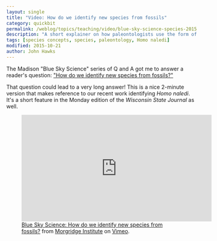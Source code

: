 ```yaml
---
layout: single
title: "Video: How do we identify new species from fossils"
category: quickbit
permalink: /weblog/topics/teaching/video/blue-sky-science-species-2015.html
description: "A short explainer on how paleontologists use the form of fossils to identify species in the past."
tags: [species concepts, species, paleontology, Homo naledi]
modified: 2015-10-21
author: John Hawks
---
```


The Madison "Blue Sky Science" series of Q and A got me to answer a reader's question: <a href="http://host.madison.com/wsj/print_only/ask-us/bluesky/blue-sky-science-how-do-we-identify-new-species-from/article_927f14c8-b992-5070-b406-84f1acd7a1d9.html">"How do we identify new species from fossils?"</a> 

That question could lead to a very long answer! This is a nice 2-minute version that makes reference to our recent work identifying <em>Homo naledi</em>. It's a short feature in the Monday edition of the <em>Wisconsin State Journal</em> as well. 

<figure>
<iframe src="https://player.vimeo.com/video/142295829" width="500" height="281" frameborder="0" webkitallowfullscreen mozallowfullscreen allowfullscreen></iframe> <figcaption><a href="https://vimeo.com/142295829">Blue Sky Science: How do we identify new species from fossils?</a> from <a href="https://vimeo.com/morgridge">Morgridge Institute</a> on <a href="https://vimeo.com">Vimeo</a>.</figcaption>
</figure>
